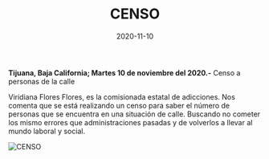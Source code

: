 ﻿---
layout: blog
title:  "CENSO"
date:   2020-11-10  
categories: tijuana
permalink: /:categories/:title:output_ext
image: /img/cnr/censo.jpg
alt: "Rosarito Centro"
autor: "CNR Noticias - Canal 73"
---


**Tijuana, Baja California;  Martes 10 de noviembre del 2020.-** Censo a personas de la calle


Viridiana Flores Flores, es la comisionada estatal de adicciones. Nos comenta que se está realizando un censo para saber el número de personas que se encuentra en una situación de calle. Buscando no cometer los mismo errores que administraciones pasadas y de volverlos a llevar al mundo laboral y social.

<div id="carouselExampleSlidesOnly" class="carousel slide" data-ride="carousel">
  <div class="carousel-inner">
    <div class="carousel-item active">
       <img class="d-block w-100" src="/img/cnr/censo.jpg" loading="lazy"  alt="CENSO">
    </div>
  </div>
</div>